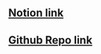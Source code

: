 ## [Notion link](http://romantic-radon-6f3.notion.site)  
  
## [Github Repo link](https://github.com/ez-neurai/takeout)
